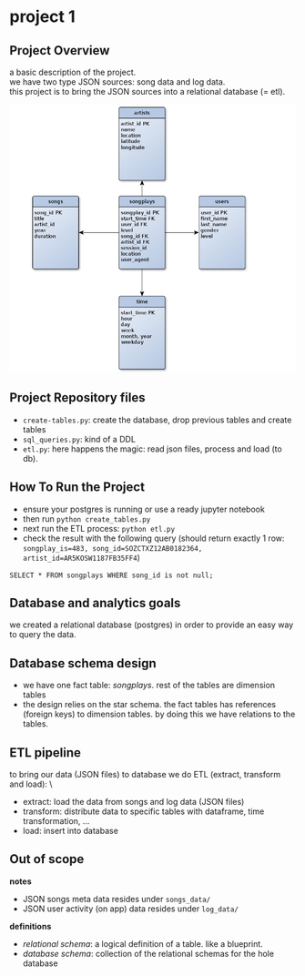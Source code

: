 # project 1

## Project Overview
a basic description of the project. \
we have two type JSON sources: song data and log data. \
this project is to bring the JSON sources into a relational database (= etl).

![ER model](er.png)

## Project Repository files
* `create-tables.py`: create the database, drop previous tables and create tables
* `sql_queries.py`: kind of a DDL
* `etl.py`: here happens the magic: read json files, process and load (to db).

## How To Run the Project
* ensure your postgres is running or use a ready jupyter notebook
* then run `python create_tables.py`
* next run the ETL process: `python etl.py` 
* check the result with the following query (should return exactly 1 row: `songplay_is=483, song_id=SOZCTXZ12AB0182364, artist_id=AR5KOSW1187FB35FF4`)
```
SELECT * FROM songplays WHERE song_id is not null;
```


## Database and analytics goals
we created a relational database (postgres) in order to provide an easy way to query the data. 

## Database schema design
* we have one fact table: _songplays_. rest of the tables are dimension tables
* the design relies on the star schema. the fact tables has references (foreign keys) to dimension tables. by doing this we have relations to the tables.

## ETL pipeline
to bring our data (JSON files) to database we do ETL (extract, transform and load): \
* extract: load the data from songs and log data (JSON files)
* transform: distribute data to specific tables with dataframe, time transformation, ...
* load: insert into database

## Out of scope
__notes__
* JSON songs meta data resides under `songs_data/`
* JSON user activity (on app) data resides under `log_data/`

__definitions__
* _relational schema_: a logical definition of a table. like a blueprint.
* _database schema_: collection of the relational schemas for the hole database
